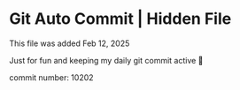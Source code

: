 # Git Auto Commit | Hidden File

This file was added Feb 12, 2025

Just for fun and keeping my daily git commit active 🤪

commit number: 10202
